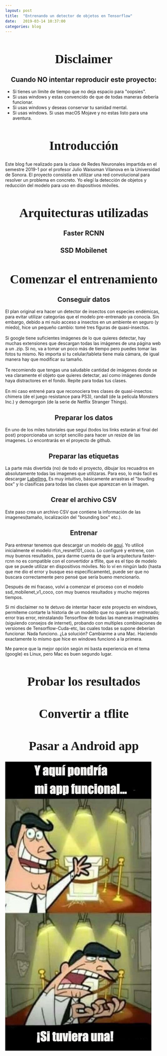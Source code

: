 ```yaml
---
layout: post
title:  "Entrenando un detector de objetos en Tensorflow"
date:   2019-03-14 10:37:00
categories: blog
---
```

<h1 style="font-size: 40px; font-family: Verdana; text-align: center;">Disclaimer</h1>
<h2 style="text-align: center;">Cuando NO intentar reproducir este proyecto:</h2>
<ul>
<li>Si tienes un l&iacute;mite de tiempo que no deja espacio para "oopsies".</li>
<li>Si usas windows y estas convencido de que de todas maneras deber&iacute;a funcionar.</li>
<li>Si usas windows y deseas conservar tu sanidad mental.</li>
<li>Si usas windows. Si usas macOS Mojave y no estas listo para una aventura.</li>
</ul>
<h1 style="font-size: 40px; font-family: Verdana; text-align: center;">Introducci&oacute;n</h1>
<p>Este blog fue realizado para la clase de Redes Neuronales impartida en el semestre 2019-1 por el profesor Julio Waissman Vilanova en la Universidad de Sonora. El proyecto consist&iacute;a en utilizar una red convolucional para resolver un problema en concreto. Yo eleg&iacute; la detecci&oacute;n de objetos y reducci&oacute;n del modelo para uso en dispositivos m&oacute;viles.</p>
<h1 style="font-size: 40px; font-family: Verdana; text-align: center;">Arquitecturas utilizadas</h1>
<h2 style="text-align: center;">Faster RCNN</h2>
<h2 style="text-align: center;">SSD Mobilenet</h2>
<h1 style="font-size: 40px; font-family: Verdana; text-align: center;">Comenzar el entrenamiento</h1>
<h2 style="text-align: center;">Conseguir datos</h2>
<div class="textarea">
<div>El plan original era hacer un detector de insectos con especies end&eacute;micas, para evitar utilizar categor&iacute;as que el modelo&nbsp;<span class="googie_link">pre-entrenado</span>&nbsp;ya conoc&iacute;a. Sin embargo, debido a mi nulo acceso a insectos en un ambiente en seguro (y miedo), hice un peque&ntilde;o cambio: tom&eacute; tres figuras de&nbsp;<span class="googie_link">quasi-insectos</span>.&nbsp;</div>
<div><br />Si&nbsp;<span class="googie_link">google</span>&nbsp;tiene suficientes im&aacute;genes de lo que quieres detectar, hay muchas extensiones que descargan todas las im&aacute;genes de una p&aacute;gina web a un .<span class="googie_link">zip</span>. Si no, va a tomar un poco m&aacute;s de tiempo pero puedes tomar las fotos tu mismo. No importa si tu celular/tableta tiene mala c&aacute;mara, de igual manera hay que modificar su tama&ntilde;o.</div>
<div><br />Te recomiendo que tengas una saludable cantidad de im&aacute;genes donde se vea claramente el objeto que quieres detectar, as&iacute; como im&aacute;genes donde haya&nbsp;<span class="googie_link">distractores</span>&nbsp;en el fondo. Repite para todas tus clases.</div>
<div>&nbsp;</div>
<div>En mi caso entren&eacute; para que reconociera tres clases de quasi-insectos: chimera (de el juego resistance para PS3), randall (de la pel&iacute;cula Monsters Inc.) y demogorgon (de la serie de Netflix Stranger Things).</div>
</div>
<h2 style="text-align: center;">Preparar los datos</h2>
<p>En uno de los miles tutoriales que segu&iacute; (todos los links estar&aacute;n al final del post) proporcionaba un script sencillo para hacer un resize de las imagenes. Lo encontrar&aacute;s en el proyecto de github.</p>
<h2 style="text-align: center;">Preparar las etiquetas</h2>
<p>La parte m&aacute;s divertida (no) de todo el proyecto, dibujar los recuadros en absolutamente todas las imagenes que utilizaras. Para eso, lo m&aacute;s facil es descargar&nbsp;<a href="https://github.com/tzutalin/labelImg">Labellmg.</a> Es muy intuitivo, b&aacute;sicamente arrastras el "bouding box" y lo clasificas para todas las clases que aparezcan en la imagen.</p>
<h2 style="text-align: center;">Crear el archivo CSV</h2>
<p>Este paso crea un archivo CSV que contiene la informaci&oacute;n de las imagenes(tama&ntilde;o, localizaci&oacute;n del "bounding box" etc.).&nbsp;</p>
<h2 style="text-align: center;">Entrenar</h2>
<p>Para entrenar tenemos que descargar un modelo de&nbsp;<a href="https://github.com/tensorflow/models/blob/master/research/object_detection/g3doc/detection_model_zoo.md">aqu&iacute;</a>. Yo utilic&eacute; inicialmente el modelo rfcn_resnet101_coco. Lo configur&eacute; y entrene, con muy buenos resultados, para darme cuenta de que la arquitectura faster-rcnn no es compatible con el convertidor a tflite, que es el tipo de modelo que se puede utilizar en dispositivos m&oacute;viles. No lo v&iacute; en ning&uacute;n lado (hasta que me dio el error y busque eso espec&iacute;ficamente), puede ser que no buscara correctamente pero pens&eacute; que ser&iacute;a bueno mencionarlo.&nbsp;</p>
<p>Despu&eacute;s de mi fracaso, volv&iacute; a comenzar el proceso con el modelo ssd_mobilenet_v1_coco, con muy buenos resultados y mucho mejores tiempos.</p>
<p>Si mi disclaimer no te detuvo de intentar hacer este proyecto en windows, perm&iacute;teme contarte la historia de un modelito que no quer&iacute;a ser entrenado; error tras error, reinstalando Tensorflow de todas las maneras imaginables (siguiendo consejos de internet), probando con multiples combinaciones de versiones de Tensorflow-Cuda-etc, las cuales todas se supone deber&iacute;an funcionar. Nada funciono. &iquest;La soluci&oacute;n? Cambiarme a una Mac. Haciendo exactamente lo mismo que hice en windows funcion&oacute; a la primera.</p>
<p>Me parece que la mejor opci&oacute;n seg&uacute;n mi basta experiencia en el tema (google) es Linux, pero Mac es buen segundo lugar.</p>
<h1 style="font-size: 40px; font-family: Verdana; text-align: center;">Probar los resultados</h1>
<h1 style="font-size: 40px; font-family: Verdana; text-align: center;">Convertir a tflite</h1>
<h1 style="font-size: 40px; font-family: Verdana; text-align: center;">Pasar a Android app</h1>
<p><img src="../../assets/img/app1.jpg" alt="mimers" /></p>

